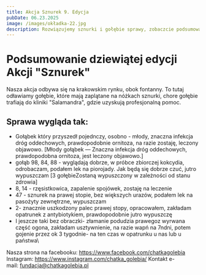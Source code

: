 ```yaml
---
title: Akcja Sznurek 9. Edycja
pubDate: 06.23.2025
image: /images/okładka-22.jpg
description: Rozwiązujemy sznurki i gołębie sprawy, zobaczcie podsumowanie naszej akcji.
---
```

# Podsumowanie dziewiątej edycji Akcji "Sznurek"

Nasza akcja odbywa się na krakowskim rynku, obok fontanny. To tutaj odławiamy gołębie, które mają zaplątane na nóżkach sznurki, chore gołębie trafiają do kliniki "Salamandra", gdzie uzyskują profesjonalną pomoc.

## Sprawa wygląda tak:

* Gołąbek który przyszedł pojednczy, osobno - młody, znaczna infekcja dróg oddechowych, prawdopodobnie ornitoza, na razie zostaję, leczony objawowo. \[Młody gołąbek — Znaczna infekcja dróg oddechowych, prawdopodobna ornitoza, jest leczony objawowo.]
* gołąb 98, 84, 88 - wyglądają dobrze, w próbce zbiorczej kokcydia, odrobaczam, podałem lek na piorojady. Jak będą się dobrze czuć, jutro wypuszczam \[3 gołębieZostaną wypuszczony w zależności od stanu zdrowia]
* 8, 14 - rzęsistkowica, zapalenie spojówek, zostaję na leczenie
* 47 - sznurek na prawej stopie, bez większych urazów, podałem lek na pasożyty zewnętrzne, wypuszczam
* 2- znacznie uszkodzony palec prawej stopy, opracowałem, zakładam opatrunek z antybiotykiem, prawdopodobnie jutro wypuszczę 
* I jeszcze taki bez obraczki- złamanie podudzia prawegoz wyrwana część ogona, zakładam usztywnienie, na razie wapń na 7ndni, potem gojenie przez ok 3 tygodnie- na ten czas w opatrunku u nas lub u państwa\

Nasza strona na facebooku: <https://www.facebook.com/chatkagolebia>
Instagram: <https://www.instagram.com/chatka_golebia/>
Kontakt e-mail: [fundacja@chatkagolebia.pl](mailto:fundacja@chatkagolebia.pl)
